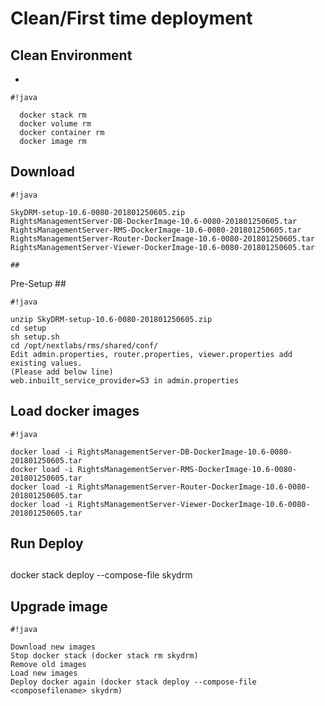 # Clean/First time deployment #


## Clean Environment ##
*
```
#!java

  docker stack rm 
  docker volume rm 
  docker container rm
  docker image rm
```



## Download ##


```
#!java

SkyDRM-setup-10.6-0080-201801250605.zip 
RightsManagementServer-DB-DockerImage-10.6-0080-201801250605.tar
RightsManagementServer-RMS-DockerImage-10.6-0080-201801250605.tar
RightsManagementServer-Router-DockerImage-10.6-0080-201801250605.tar
RightsManagementServer-Viewer-DockerImage-10.6-0080-201801250605.tar
```

	## 		 
Pre-Setup ##

```
#!java

unzip SkyDRM-setup-10.6-0080-201801250605.zip 
cd setup
sh setup.sh
cd /opt/nextlabs/rms/shared/conf/
Edit admin.properties, router.properties, viewer.properties add existing values.
(Please add below line)
web.inbuilt_service_provider=S3 in admin.properties
```


## Load docker images ##

```
#!java

docker load -i RightsManagementServer-DB-DockerImage-10.6-0080-201801250605.tar
docker load -i RightsManagementServer-RMS-DockerImage-10.6-0080-201801250605.tar
docker load -i RightsManagementServer-Router-DockerImage-10.6-0080-201801250605.tar
docker load -i RightsManagementServer-Viewer-DockerImage-10.6-0080-201801250605.tar
```


## Run Deploy
 ##
docker stack deploy --compose-file <composefilename> skydrm

## Upgrade image ## 


```
#!java

Download new images 
Stop docker stack (docker stack rm skydrm)
Remove old images 
Load new images 
Deploy docker again (docker stack deploy --compose-file <composefilename> skydrm)
```